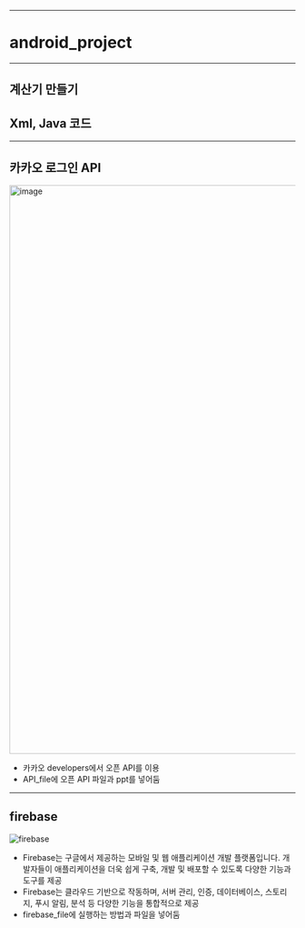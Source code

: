 ------------------------
# android_project
------------------------
## 계산기 만들기 
Xml, Java 코드
------------------------
------------------------
## 카카오 로그인 API
<img width="1000" alt="image" src="https://github.com/minso00/android_project/assets/105704159/ef7a5c54-a489-48c8-9a0d-d2973050f1e4">

* 카카오 developers에서 오픈 API를 이용 
* API_file에 오픈 API 파일과 ppt를 넣어둠

------------------------
## firebase
![firebase](https://github.com/minso00/android_project/assets/105704159/ba7a60fc-f5dd-49f1-8c1b-fef48027d448)
* Firebase는 구글에서 제공하는 모바일 및 웹 애플리케이션 개발 플랫폼입니다. 개발자들이 애플리케이션을 더욱 쉽게 구축, 개발 및 배포할 수 있도록 다양한 기능과 도구를 제공
* Firebase는 클라우드 기반으로 작동하며, 서버 관리, 인증, 데이터베이스, 스토리지, 푸시 알림, 분석 등 다양한 기능을 통합적으로 제공
* firebase_file에 실행하는 방법과 파일을 넣어둠


 









